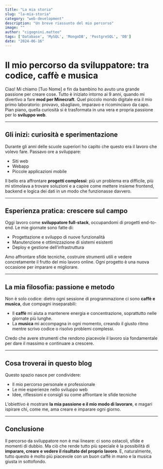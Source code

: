```yaml
---
title: "La mia storia"
slug: "la-mia-storia"
category: "web-development"
description: "Un breve riassunto del mio percorso"
image: ""
author: "cigognini.matteo"
tags: ['Database', 'MySQL', 'MongoDB', 'PostgreSQL', 'DB']
date: "2024-06-16"
---
```


# Il mio percorso da sviluppatore: tra codice, caffè e musica

Ciao! Mi chiamo [Tuo Nome] e fin da bambino ho avuto una grande passione per creare cose. Tutto è iniziato intorno ai 9 anni, quando mi divertivo a fare **mod per Minecraft**. Quel piccolo mondo digitale era il mio primo laboratorio: provavo, sbagliavo, imparavo e ricominciavo da capo. Pian piano, quella curiosità si è trasformata in una vera e propria passione per lo **sviluppo web**.

---

## Gli inizi: curiosità e sperimentazione

Durante gli anni delle scuole superiori ho capito che questo era il lavoro che volevo fare. Passavo ore a sviluppare:

- Siti web
- Webapp
- Piccole applicazioni mobile

Il bello era affrontare **progetti complessi**: più un problema era difficile, più mi stimolava a trovare soluzioni e a capire come mettere insieme frontend, backend e logica dei dati in un modo che funzionasse davvero.

---

## Esperienza pratica: crescere sul campo

Oggi lavoro come **sviluppatore full-stack**, occupandomi di progetti end-to-end. Le mie giornate sono fatte di:

- Progettazione e sviluppo di nuove funzionalità
- Manutenzione e ottimizzazione di sistemi esistenti
- Deploy e gestione dell’infrastruttura

Amo affrontare sfide tecniche, costruire strumenti utili e vedere concretamente il frutto del mio lavoro online. Ogni progetto è una nuova occasione per imparare e migliorare.

---

## La mia filosofia: passione e metodo

Non è solo codice: dietro ogni sessione di programmazione ci sono **caffè e musica**, due compagni inseparabili:

- Il **caffè** mi aiuta a mantenere energia e concentrazione, soprattutto nelle giornate più lunghe.  
- La **musica** mi accompagna in ogni momento, creando il giusto ritmo mentre scrivo codice o risolvo problemi complessi.  

Credo che avere strumenti che rendono piacevole il lavoro sia fondamentale per dare il massimo e continuare a crescere.

---

## Cosa troverai in questo blog

Questo spazio nasce per condividere:

- Il mio percorso personale e professionale
- Le mie esperienze nello sviluppo web
- Idee, riflessioni e consigli su come affrontare le sfide tecniche

L’obiettivo è mostrare **la mia passione e il mio modo di lavorare**, e magari ispirare chi, come me, ama creare e imparare ogni giorno.

---

## Conclusione

Il percorso da sviluppatore non è mai lineare: ci sono ostacoli, sfide e momenti di dubbio. Ma ciò che rende tutto più speciale è la possibilità di **imparare, creare e vedere il risultato del proprio lavoro**. E, naturalmente, tutto questo è molto più piacevole con un buon caffè in mano e la musica giusta in sottofondo.